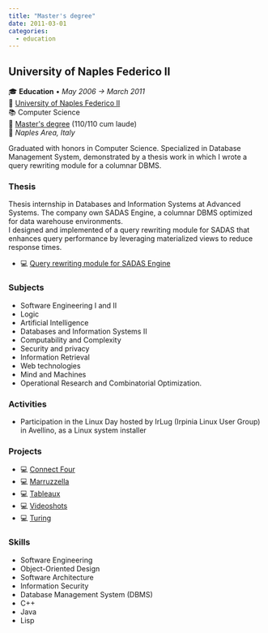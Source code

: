 ```yaml
---
title: "Master's degree"
date: 2011-03-01
categories:
  - education
---
```

## University of Naples Federico II

🎓 **Education** • _May 2006 → March 2011_  
🏫 [University of Naples Federico II](http://www.unina.it/)  
📚 Computer Science  
📜 [Master's degree](../20110323-master-degree.jpg) (110/110 cum laude)  
📍 _Naples Area, Italy_  

Graduated with honors in Computer Science. Specialized in Database Management System, demonstrated by a thesis work in which I wrote a query rewriting module for a columnar DBMS.


### Thesis

Thesis internship in Databases and Information Systems at Advanced Systems. The company own SADAS Engine, a columnar DBMS optimized for data warehouse environments.  
I designed and implemented of a query rewriting module for SADAS that enhances query performance by leveraging materialized views to reduce response times.

- 💻 [Query rewriting module for SADAS Engine](/projects/query-rewriting-module-for-sadas-engine/overview/)


### Subjects

- Software Engineering I and II
- Logic
- Artificial Intelligence
- Databases and Information Systems II
- Computability and Complexity
- Security and privacy
- Information Retrieval
- Web technologies
- Mind and Machines
- Operational Research and Combinatorial Optimization.


### Activities

- Participation in the Linux Day hosted by IrLug (Irpinia Linux User Group) in Avellino, as a Linux system installer


### Projects

- 💻 [Connect Four](https://github.com/fsferrara/connect-four)
- 💻 [Marruzzella](https://github.com/fsferrara/maruzzella)
- 💻 [Tableaux](https://github.com/fsferrara/tableaux)
- 💻 [Videoshots](https://github.com/fsferrara/videoshots)
- 💻 [Turing](https://github.com/fsferrara/turing-machines)


### Skills

- Software Engineering
- Object-Oriented Design
- Software Architecture
- Information Security
- Database Management System (DBMS)
- C++
- Java
- Lisp
